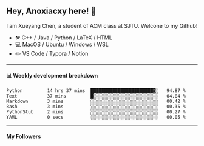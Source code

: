 <!--
**Anoxiacxy/Anoxiacxy** is a ✨ _special_ ✨ repository because its `README.md` (this file) appears on your GitHub profile.

Here are some ideas to get you started:

- 🔭 I’m currently working on ...
- 🌱 I’m currently learning ...
- 👯 I’m looking to collaborate on ...
- 🤔 I’m looking for help with ...
- 💬 Ask me about ...
- 📫 How to reach me: ...
- 😄 Pronouns: ...
- ⚡ Fun fact: ...
-->

## Hey, Anoxiacxy here! :wave:

I am Xueyang Chen, a student of ACM class at SJTU. Welcone to my Github!

-   :hammer_and_pick: C++ / Java / Python / LaTeX / HTML
-   :computer: MacOS / Ubuntu / Windows / WSL
-   :pencil2: VS Code / Typora / Notion



<!--
#### :sparkles: My followers
-->

<!--START_SECTION:top-followers-->
<!--END_SECTION:top-followers-->

---

#### :bar_chart: Weekly development breakdown

<!--START_SECTION:waka-->

```text
Python         14 hrs 37 mins  ███████████████████████▓░   94.87 %
Text           37 mins         █░░░░░░░░░░░░░░░░░░░░░░░░   04.04 %
Markdown       3 mins          ░░░░░░░░░░░░░░░░░░░░░░░░░   00.42 %
Bash           3 mins          ░░░░░░░░░░░░░░░░░░░░░░░░░   00.35 %
PythonStub     2 mins          ░░░░░░░░░░░░░░░░░░░░░░░░░   00.27 %
YAML           0 secs          ░░░░░░░░░░░░░░░░░░░░░░░░░   00.05 %
```

<!--END_SECTION:waka-->

---

#### My Followers
<!--START_SECTION:top-followers-->
<!--END_SECTION:top-followers-->
